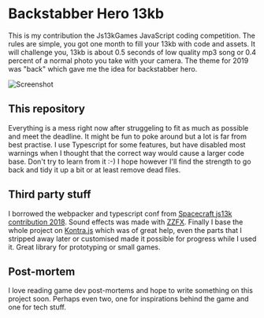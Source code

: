 # Backstabber Hero 13kb
This is my contribution the Js13kGames JavaScript coding competition. The rules are simple, you got one month to fill your 13kb with code and assets. It will challenge you, 13kb is about 0.5 seconds of low quality mp3 song or 0.4 percent of a normal photo you take with your camera. The theme for 2019 was "back" which gave me the idea for backstabber hero.

![Screenshot](/nkholski/backstabber13kb/gitscreenshot.png?raw=true)

## This repository
Everything is a mess right now after struggeling to fit as much as possible and meet the deadline. It might be fun to poke around but a lot is far from best practise. I use Typescript for some features, but have disabled most warnings when I thought that the correct way would cause a larger code base. Don't try to learn from it :-) I hope however I'll find the strength to go back and tidy it up a bit or at least remove dead files.

## Third party stuff
I borrowed the webpacker and typescript conf from [Spacecraft js13k contribution 2018](https://github.com/tricsi/spacecraft). Sound effects was made with [ZZFX](https://zzfx.3d2k.com/). Finally I base the whole project on [Kontra.js](https://straker.github.io/kontra/) which was of great help, even the parts that I stripped away later or customised made it possible for progress while I used it. Great library for prototyping or small games.

## Post-mortem
I love reading game dev post-mortems and hope to write something on this project soon. Perhaps even two, one for inspirations behind the game and one for tech stuff.
